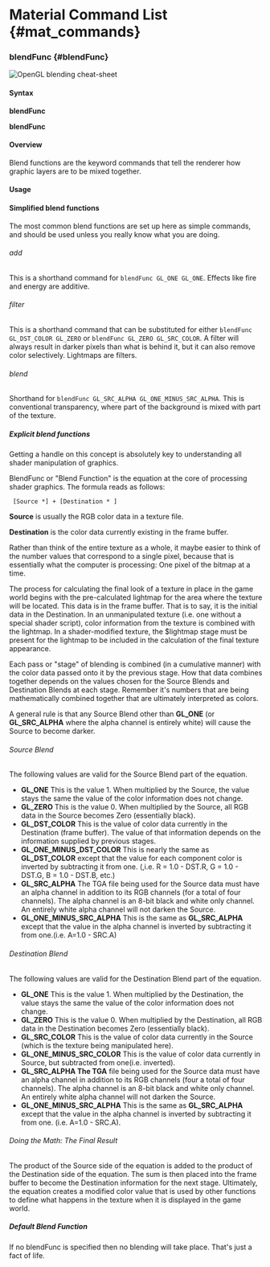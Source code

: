 # Material Command List {#mat_commands}

### blendFunc {#blendFunc}

![OpenGL blending cheat-sheet](gl_blendmodes.jpg "from zanir.wz.cz/?p=60")

#### Syntax

**blendFunc <simplefunc>**

**blendFunc <srcBlend> <destBlend>**

#### Overview

Blend functions are the keyword commands that tell the renderer how
graphic layers are to be mixed together.

#### Usage

#### Simplified blend functions

The most common blend functions are set up here as simple commands, and
should be used unless you really know what you are doing.

###### add

This is a shorthand command for `blendFunc GL_ONE GL_ONE`. Effects like
fire and energy are additive.

###### filter

This is a shorthand command that can be substituted for either
`blendFunc GL_DST_COLOR GL_ZERO` or `blendFunc GL_ZERO GL_SRC_COLOR`. A
filter will always result in darker pixels than what is behind it, but
it can also remove color selectively. Lightmaps are filters.

###### blend

Shorthand for `blendFunc GL_SRC_ALPHA GL_ONE_MINUS_SRC_ALPHA`. This is
conventional transparency, where part of the background is mixed with
part of the texture.

##### Explicit blend functions

Getting a handle on this concept is absolutely key to understanding all
shader manipulation of graphics.

BlendFunc or "Blend Function" is the equation at the core of processing
shader graphics. The formula reads as follows:

` [Source *`<srcBlend>`] + [Destination * `<dstBlend>`]`

**Source** is usually the RGB color data in a texture file.

**Destination** is the color data currently existing in the frame
buffer.

Rather than think of the entire texture as a whole, it maybe easier to
think of the number values that correspond to a single pixel, because
that is essentially what the computer is processing: One pixel of the
bitmap at a time.

The process for calculating the final look of a texture in place in the
game world begins with the pre-calculated lightmap for the area where
the texture will be located. This data is in the frame buffer. That is
to say, it is the initial data in the Destination. In an unmanipulated
texture (i.e. one without a special shader script), color information
from the texture is combined with the lightmap. In a shader-modified
texture, the $lightmap stage must be present for the lightmap to be
included in the calculation of the final texture appearance.

Each pass or "stage" of blending is combined (in a cumulative manner)
with the color data passed onto it by the previous stage. How that data
combines together depends on the values chosen for the Source Blends and
Destination Blends at each stage. Remember it's numbers that are being
mathematically combined together that are ultimately interpreted as
colors.

A general rule is that any Source Blend other than **GL_ONE** (or
**GL_SRC_ALPHA** where the alpha channel is entirely white) will cause
the Source to become darker.

###### Source Blend <srcBlend>

The following values are valid for the Source Blend part of the
equation.

-   **GL_ONE** This is the value 1. When multiplied by the Source, the
    value stays the same the value of the color information does not
    change.
-   **GL_ZERO** This is the value 0. When multiplied by the Source, all
    RGB data in the Source becomes Zero (essentially black).
-   **GL_DST_COLOR** This is the value of color data currently in the
    Destination (frame buffer). The value of that information depends on
    the information supplied by previous stages.
-   **GL_ONE_MINUS_DST_COLOR** This is nearly the same as
    **GL_DST_COLOR** except that the value for each component color is
    inverted by subtracting it from one. (,i.e. R = 1.0 - DST.R, G =
    1.0 - DST.G, B = 1.0 - DST.B, etc.)
-   **GL_SRC_ALPHA** The TGA file being used for the Source data must
    have an alpha channel in addition to its RGB channels (for a total
    of four channels). The alpha channel is an 8-bit black and white
    only channel. An entirely white alpha channel will not darken the
    Source.
-   **GL_ONE_MINUS_SRC_ALPHA** This is the same as **GL_SRC_ALPHA**
    except that the value in the alpha channel is inverted by
    subtracting it from one.(i.e. A=1.0 - SRC.A)

###### Destination Blend <dstBlend>

The following values are valid for the Destination Blend part of the
equation.

-   **GL_ONE** This is the value 1. When multiplied by the Destination,
    the value stays the same the value of the color information does not
    change.
-   **GL_ZERO** This is the value 0. When multiplied by the Destination,
    all RGB data in the Destination becomes Zero (essentially black).
-   **GL_SRC_COLOR** This is the value of color data currently in the
    Source (which is the texture being manipulated here).
-   **GL_ONE_MINUS_SRC_COLOR** This is the value of color data currently
    in Source, but subtracted from one(i.e. inverted).
-   **GL_SRC_ALPHA The TGA** file being used for the Source data must
    have an alpha channel in addition to its RGB channels (four a total
    of four channels). The alpha channel is an 8-bit black and white
    only channel. An entirely white alpha channel will not darken the
    Source.
-   **GL_ONE_MINUS_SRC_ALPHA** This is the same as **GL_SRC_ALPHA**
    except that the value in the alpha channel is inverted by
    subtracting it from one. (i.e. A=1.0 - SRC.A).

###### Doing the Math: The Final Result

The product of the Source side of the equation is added to the product
of the Destination side of the equation. The sum is then placed into the
frame buffer to become the Destination information for the next stage.
Ultimately, the equation creates a modified color value that is used by
other functions to define what happens in the texture when it is
displayed in the game world.

##### Default Blend Function

If no blendFunc is specified then no blending will take place. That's
just a fact of life.
